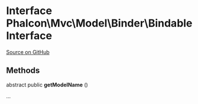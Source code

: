 # Interface **Phalcon\\Mvc\\Model\\Binder\\BindableInterface**

<a href="https://github.com/phalcon/cphalcon/blob/master/phalcon/mvc/model/binder/bindableinterface.zep" class="btn btn-default btn-sm">Source on GitHub</a>

## Methods
abstract public  **getModelName** ()

...


